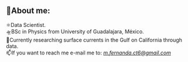<!--
## 🍓Sobre mí:

⚛️Científica de Datos.<br>
🛸Licenciada en Física egresada de la Universidad de Guadalajara, México.<br>
🌊Actualmente investigando corrientes superficiales en el Golfo de California através de datos.<br>
📫Para contactarme manda un mail a: *m.fernanda.ct6@gmail.com*
-->
## 🍓About me:

⚛️Data Scientist.<br>
🛸BSc in Physics from University of Guadalajara, México.<br>
🌊Currently researching surface currents in the Gulf on California through data.<br>
📫If you want to reach me e-mail me to: *m.fernanda.ct6@gmail.com*


<!--
**pzs6/pzs6** is a ✨ _special_ ✨ repository because its `README.md` (this file) appears on your GitHub profile.

Here are some ideas to get you started:

- 🔭 I’m currently working on ...
- 🌱 I’m currently learning ...
- 👯 I’m looking to collaborate on ...
- 🤔 I’m looking for help with ...
- 💬 Ask me about ...
- 📫 How to reach me: ...
- 😄 Pronouns: ...
- ⚡ Fun fact: ...
-->
